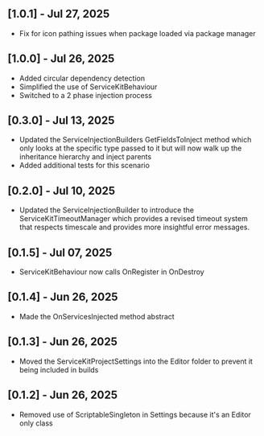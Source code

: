 ## [1.0.1] - Jul 27, 2025
- Fix for icon pathing issues when package loaded via package manager

## [1.0.0] - Jul 26, 2025
- Added circular dependency detection
- Simplified the use of ServiceKitBehaviour
- Switched to a 2 phase injection process

## [0.3.0] - Jul 13, 2025
- Updated the ServiceInjectionBuilders GetFieldsToInject method which only looks at the specific type passed to it
  but will now walk up the inheritance hierarchy and inject parents
- Added additional tests for this scenario

## [0.2.0] - Jul 10, 2025
- Updated the ServiceInjectionBuilder to introduce the ServiceKitTimeoutManager which provides a revised timeout system
  that respects timescale and provides more insightful error messages.

## [0.1.5] - Jul 07, 2025
- ServiceKitBehaviour now calls OnRegister in OnDestroy 

## [0.1.4] - Jun 26, 2025
- Made the OnServicesInjected method abstract 

## [0.1.3] - Jun 26, 2025
- Moved the ServiceKitProjectSettings into the Editor folder to prevent it being included in builds

## [0.1.2] - Jun 26, 2025
- Removed use of ScriptableSingleton in Settings because it's an Editor only class